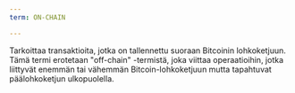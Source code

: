 ```yaml
---
term: ON-CHAIN

---
```

Tarkoittaa transaktioita, jotka on tallennettu suoraan Bitcoinin lohkoketjuun. Tämä termi erotetaan "off-chain" -termistä, joka viittaa operaatioihin, jotka liittyvät enemmän tai vähemmän Bitcoin-lohkoketjuun mutta tapahtuvat päälohkoketjun ulkopuolella.